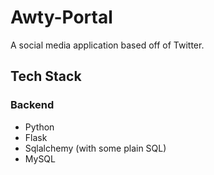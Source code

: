 # Awty-Portal

A social media application based off of Twitter.

## Tech Stack

### Backend

  - Python
  - Flask
  - Sqlalchemy (with some plain SQL)
  - MySQL
